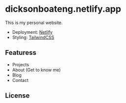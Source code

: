 # dicksonboateng.netlify.app
This is my personal website.

 - Deployment: [Netlify](https://www.netlify.com/)
 - Styling: [TailwindCSS](https://tailwindcss.com/)
 
 ## Featuress
 - Projects
 - About (Get to know me)
 - Blog
 - Contact
 
 
## License 
